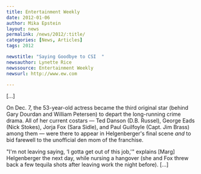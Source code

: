 ```yaml
---
title: Entertainment Weekly
date: 2012-01-06
author: Mika Epstein
layout: news
permalink: /news/2012/:title/
categories: [News, Articles]
tags: 2012

newstitle: "Saying Goodbye to CSI  "
newsauthor: Lynette Rice  
newssource: Entertainment Weekly  
newsurl: http://www.ew.com  

---
```


[...]

On Dec. 7, the 53-year-old actress became the third original star (behind Gary Dourdan and William Petersen) to depart the long-running crime drama. All of her current costars &#8212; Ted Danson (D.B. Russel), George Eads (Nick Stokes), Jorja Fox (Sara Sidle), and Paul Guilfoyle (Capt. Jim Brass) among them &#8212; were there to appear in Helgenberger's final scene *and* to bid farewell to the unofficial den mom of the franchise.

"I'm not leaving saying, &#8216;I gotta get out of this job,'" explains [Marg] Helgenberger the next day, while nursing a hangover (she and Fox threw back a few tequila shots after leaving work the night before). [...]

